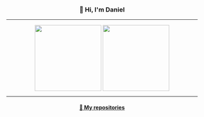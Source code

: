 <h3 align="center">👋 Hi, I'm Daniel</h3>

<hr />

<p align=center>
  <img height=175 align="center" src="https://github-readme-stats.vercel.app/api?username=Dani-404&show_icons=true&theme=gotham">
  <img height=175 align="center" src="https://github-readme-stats.vercel.app/api/top-langs/?username=Dani-404&hide=c%23,powershell,java&title_color=2aa889&text_color=99d1ce&icon_color=2bbc8a&bg_color=0c1014&langs_count=8&layout=compact" />
</p>

<hr />

<h4 align="center"><a href="https://github.com/Dani-404?tab=repositories" title="Show Repositories">📁 My repositories</a></h4>
